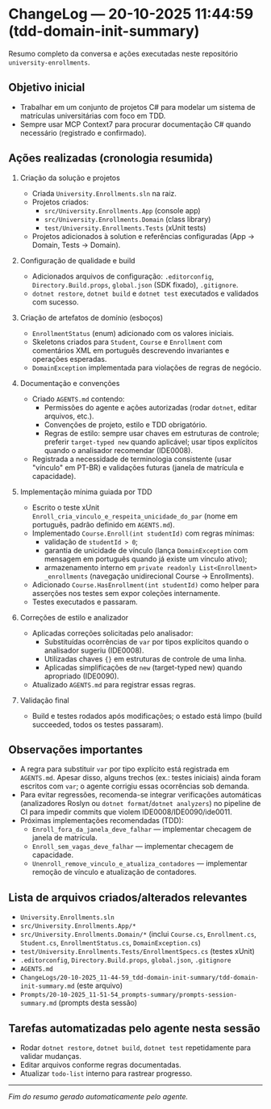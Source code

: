 # ChangeLog — 20-10-2025 11:44:59 (tdd-domain-init-summary)

Resumo completo da conversa e ações executadas neste repositório `university-enrollments`.

## Objetivo inicial
- Trabalhar em um conjunto de projetos C# para modelar um sistema de matrículas universitárias com foco em TDD.
- Sempre usar MCP Context7 para procurar documentação C# quando necessário (registrado e confirmado).

## Ações realizadas (cronologia resumida)
1. Criação da solução e projetos
   - Criada `University.Enrollments.sln` na raiz.
   - Projetos criados:
     - `src/University.Enrollments.App` (console app)
     - `src/University.Enrollments.Domain` (class library)
     - `test/University.Enrollments.Tests` (xUnit tests)
   - Projetos adicionados à solution e referências configuradas (App -> Domain, Tests -> Domain).

2. Configuração de qualidade e build
   - Adicionados arquivos de configuração: `.editorconfig`, `Directory.Build.props`, `global.json` (SDK fixado), `.gitignore`.
   - `dotnet restore`, `dotnet build` e `dotnet test` executados e validados com sucesso.

3. Criação de artefatos de domínio (esboços)
   - `EnrollmentStatus` (enum) adicionado com os valores iniciais.
   - Skeletons criados para `Student`, `Course` e `Enrollment` com comentários XML em português descrevendo invariantes e operações esperadas.
   - `DomainException` implementada para violações de regras de negócio.

4. Documentação e convenções
   - Criado `AGENTS.md` contendo:
     - Permissões do agente e ações autorizadas (rodar `dotnet`, editar arquivos, etc.).
     - Convenções de projeto, estilo e TDD obrigatório.
     - Regras de estilo: sempre usar chaves em estruturas de controle; preferir `target-typed new` quando aplicável; usar tipos explícitos quando o analisador recomendar (IDE0008).
   - Registrada a necessidade de terminologia consistente (usar "vínculo" em PT-BR) e validações futuras (janela de matrícula e capacidade).

5. Implementação mínima guiada por TDD
   - Escrito o teste xUnit `Enroll_cria_vinculo_e_respeita_unicidade_do_par` (nome em português, padrão definido em `AGENTS.md`).
   - Implementado `Course.Enroll(int studentId)` com regras mínimas:
     - validação de `studentId > 0`;
     - garantia de unicidade de vínculo (lança `DomainException` com mensagem em português quando já existe um vínculo ativo);
     - armazenamento interno em `private readonly List<Enrollment> _enrollments` (navegação unidirecional Course → Enrollments).
   - Adicionado `Course.HasEnrollment(int studentId)` como helper para asserções nos testes sem expor coleções internamente.
   - Testes executados e passaram.

6. Correções de estilo e analizador
   - Aplicadas correções solicitadas pelo analisador:
     - Substituídas ocorrências de `var` por tipos explícitos quando o analisador sugeriu (IDE0008).
     - Utilizadas chaves `{}` em estruturas de controle de uma linha.
     - Aplicadas simplificações de `new` (target-typed new) quando apropriado (IDE0090).
   - Atualizado `AGENTS.md` para registrar essas regras.

7. Validação final
   - Build e testes rodados após modificações; o estado está limpo (build succeeded, todos os testes passaram).

## Observações importantes
- A regra para substituir `var` por tipo explícito está registrada em `AGENTS.md`. Apesar disso, alguns trechos (ex.: testes iniciais) ainda foram escritos com `var`; o agente corrigiu essas ocorrências sob demanda.
- Para evitar regressões, recomenda-se integrar verificações automáticas (analizadores Roslyn ou `dotnet format`/`dotnet analyzers`) no pipeline de CI para impedir commits que violem IDE0008/IDE0090/ide0011.
- Próximas implementações recomendadas (TDD):
  - `Enroll_fora_da_janela_deve_falhar` — implementar checagem de janela de matrícula.
  - `Enroll_sem_vagas_deve_falhar` — implementar checagem de capacidade.
  - `Unenroll_remove_vinculo_e_atualiza_contadores` — implementar remoção de vínculo e atualização de contadores.

## Lista de arquivos criados/alterados relevantes
- `University.Enrollments.sln`
- `src/University.Enrollments.App/*`
- `src/University.Enrollments.Domain/*` (inclui `Course.cs`, `Enrollment.cs`, `Student.cs`, `EnrollmentStatus.cs`, `DomainException.cs`)
- `test/University.Enrollments.Tests/EnrollmentSpecs.cs` (testes xUnit)
- `.editorconfig`, `Directory.Build.props`, `global.json`, `.gitignore`
- `AGENTS.md`
 - `ChangeLogs/20-10-2025_11-44-59_tdd-domain-init-summary/tdd-domain-init-summary.md` (este arquivo)
 - `Prompts/20-10-2025_11-51-54_prompts-summary/prompts-session-summary.md` (prompts desta sessão)

## Tarefas automatizadas pelo agente nesta sessão
- Rodar `dotnet restore`, `dotnet build`, `dotnet test` repetidamente para validar mudanças.
- Editar arquivos conforme regras documentadas.
- Atualizar `todo-list` interno para rastrear progresso.

---

_Fim do resumo gerado automaticamente pelo agente._
